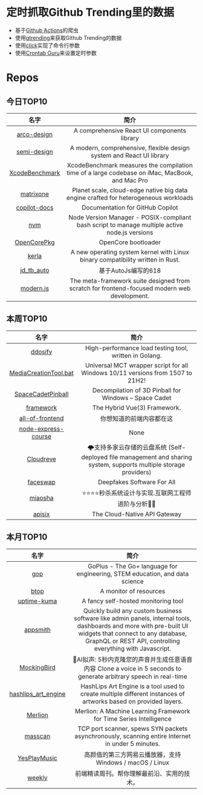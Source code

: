 # 定时抓取Github Trending里的数据
* 基于[Github Actions](https://docs.github.com/en/actions)的爬虫
* 使用[gtrending](https://github.com/hedythedev/gtrending)来获取Github Trending的数据
* 使用[click](https://github.com/pallets/click)实现了命令行参数
* 使用[Crontab Guru](https://crontab.guru/)来设置定时参数

# Repos
## 今日TOP10 
<!-- START OF DAILY_TOP10_REPOS -->
| 名字 | 简介 |
| :----: | :----: |
| [arco-design](https://github.com/arco-design/arco-design) | A comprehensive React UI components library |
| [semi-design](https://github.com/DouyinFE/semi-design) | A modern, comprehensive, flexible design system and React UI library |
| [XcodeBenchmark](https://github.com/devMEremenko/XcodeBenchmark) | XcodeBenchmark measures the compilation time of a large codebase on iMac, MacBook, and Mac Pro |
| [matrixone](https://github.com/matrixorigin/matrixone) | Planet scale, cloud-edge native big data engine crafted for heterogeneous workloads |
| [copilot-docs](https://github.com/github/copilot-docs) | Documentation for GitHub Copilot |
| [nvm](https://github.com/nvm-sh/nvm) | Node Version Manager - POSIX-compliant bash script to manage multiple active node.js versions |
| [OpenCorePkg](https://github.com/acidanthera/OpenCorePkg) | OpenCore bootloader |
| [kerla](https://github.com/nuta/kerla) | A new operating system kernel with Linux binary compatibility written in Rust. |
| [jd_tb_auto](https://github.com/czj2369/jd_tb_auto) | 基于AutoJs编写的618||双十一||淘宝||京东||赚喵币||赚汪汪币任务自动完成脚本 |
| [modern.js](https://github.com/modern-js-dev/modern.js) | The meta-framework suite designed from scratch for frontend-focused modern web development. |
<!-- END OF DAILY_TOP10_REPOS -->

## 本周TOP10
<!-- START OF WEEKLY_TOP10_REPOS -->
| 名字 | 简介 |
| :----: | :----: |
| [ddosify](https://github.com/ddosify/ddosify) | High-performance load testing tool, written in Golang. |
| [MediaCreationTool.bat](https://github.com/AveYo/MediaCreationTool.bat) | Universal MCT wrapper script for all Windows 10/11 versions from 1507 to 21H2! |
| [SpaceCadetPinball](https://github.com/k4zmu2a/SpaceCadetPinball) | Decompilation of 3D Pinball for Windows – Space Cadet |
| [framework](https://github.com/nuxt/framework) | The Hybrid Vue(3) Framework. |
| [all-of-frontend](https://github.com/KieSun/all-of-frontend) | 你想知道的前端内容都在这 |
| [node-express-course](https://github.com/john-smilga/node-express-course) | None |
| [Cloudreve](https://github.com/cloudreve/Cloudreve) | 🌩支持多家云存储的云盘系统 (Self-deployed file management and sharing system, supports multiple storage providers) |
| [faceswap](https://github.com/deepfakes/faceswap) | Deepfakes Software For All |
| [miaosha](https://github.com/qiurunze123/miaosha) | ⭐⭐⭐⭐秒杀系统设计与实现.互联网工程师进阶与分析🙋🐓 |
| [apisix](https://github.com/apache/apisix) | The Cloud-Native API Gateway |
<!-- END OF WEEKLY_TOP10_REPOS -->

## 本月TOP10
<!-- START OF MONTHLY_TOP10_REPOS -->
| 名字 | 简介 |
| :----: | :----: |
| [gop](https://github.com/goplus/gop) | GoPlus - The Go+ language for engineering, STEM education, and data science |
| [btop](https://github.com/aristocratos/btop) | A monitor of resources |
| [uptime-kuma](https://github.com/louislam/uptime-kuma) | A fancy self-hosted monitoring tool |
| [appsmith](https://github.com/appsmithorg/appsmith) | Quickly build any custom business software like admin panels, internal tools, dashboards and more with pre-built UI widgets that connect to any database, GraphQL or REST API, controlling everything with Javascript. |
| [MockingBird](https://github.com/babysor/MockingBird) | 🚀AI拟声: 5秒内克隆您的声音并生成任意语音内容 Clone a voice in 5 seconds to generate arbitrary speech in real-time |
| [hashlips_art_engine](https://github.com/HashLips/hashlips_art_engine) | HashLips Art Engine is a tool used to create multiple different instances of artworks based on provided layers. |
| [Merlion](https://github.com/salesforce/Merlion) | Merlion: A Machine Learning Framework for Time Series Intelligence |
| [masscan](https://github.com/robertdavidgraham/masscan) | TCP port scanner, spews SYN packets asynchronously, scanning entire Internet in under 5 minutes. |
| [YesPlayMusic](https://github.com/qier222/YesPlayMusic) | 高颜值的第三方网易云播放器，支持 Windows / macOS / Linux |
| [weekly](https://github.com/ascoders/weekly) | 前端精读周刊。帮你理解最前沿、实用的技术。 |
<!-- END OF MONTHLY_TOP10_REPOS -->
